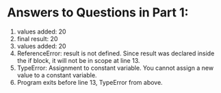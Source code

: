 # Answers to Questions in Part 1:
1. values added: 20
2. final result: 20
3. values added: 20
4. ReferenceError: result is not defined. Since result was declared inside the
if block, it will not be in scope at line 13.
5. TypeError: Assignment to constant variable. You cannot assign a new value to 
a constant variable.
6. Program exits before line 13, TypeError from above. 